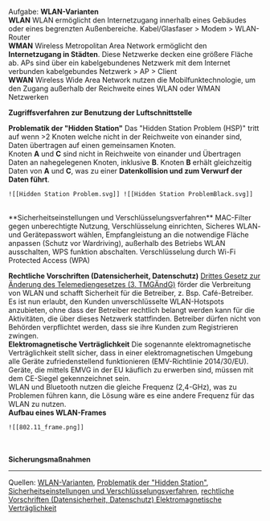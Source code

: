 
Aufgabe:
**WLAN-Varianten**	
	**WLAN**
		WLAN ermöglicht den Internetzugang innerhalb eines Gebäudes oder eines begrenzten Außenbereiche.
		Kabel/Glasfaser > Modem > WLAN-Router
	<br>**WMAN**
		Wireless Metropolitan Area Network ermöglicht den **Internetzugang in Städten**. Diese Netzwerke decken eine größere Fläche ab.
		APs sind über ein kabelgebundenes Netzwerk mit dem Internet verbunden
		kabelgebundes Netzwerk > AP > Client
	<br>**WWAN**
		Wireless Wide Area Network nutzen die Mobilfunktechnologie, um den Zugang außerhalb der Reichweite eines WLAN oder WMAN Netzwerken 
<br>

**Zugriffsverfahren zur Benutzung der Luftschnittstelle**
<br>

**Problematik der "Hidden Station"**
	Das "Hidden Station  Problem (HSP)" tritt auf wenn >2 Knoten welche nicht in der Reichweite von einander sind, Daten übertragen auf einen gemeinsamen Knoten. <br>
	Knoten **A** und **C** sind nicht in Reichweite von einander und Übertragen Daten an nahegelegenen Knoten, inklusive **B**. Knoten **B** erhält gleichzeitig Daten von **A** und **C**, was zu einer **Datenkollision und zum Verwurf der Daten führt**.
	   
	![[Hidden Station Problem.svg]] ![[Hidden Station ProblemBlack.svg]]
<br>
**Sicherheitseinstellungen und Verschlüsselungsverfahren**
	MAC-Filter gegen unberechtigte Nutzung, Verschlüsselung einrichten, Sicheres WLAN- und Gerätepasswort wählen, Empfangleistung an die notwendige Fläche anpassen (Schutz vor Wardriving), außerhalb des Betriebs WLAN ausschalten, WPS funktion abschalten.
	Verschlüsselung durch Wi-Fi Protected Access (WPA)
<br>

**Rechtliche Vorschriften (Datensicherheit, Datenschutz)**
	[Drittes Gesetz zur Änderung des Telemediengesetzes (3. TMGÄndG)](https://www.bmwk.de/Redaktion/DE/Artikel/Service/entwurf-telemediengesetz-drei.html) förder die Verbreitung von WLAN und schafft Sicherheit für die Betreiber, z. Bsp. Café-Betreiber. Es ist nun erlaubt, den Kunden unverschlüsselte WLAN-Hotspots anzubieten, ohne dass der Betreiber rechtlich belangt werden kann für die Aktivitäten, die über dieses Netzwerk stattfinden. Betreiber dürfen nicht von Behörden verpflichtet werden, dass sie ihre Kunden zum Registrieren zwingen.
<br>
**Elektromagnetische Verträglichkeit**
	Die sogenannte elektromagnetische Verträglichkeit stellt sicher, dass in einer elektromagnetischen Umgebung alle Geräte zufriedenstellend funktionieren (EMV-Richtlinie 2014/30/EU). <br>
	Geräte, die mittels EMVG in der EU käuflich zu erwerben sind, müssen mit dem CE-Siegel gekennzeichnet sein.<br> 
	WLAN und Bluetooth nutzen die gleiche Frequenz (2,4-GHz), was zu Problemen führen kann, die Lösung wäre es eine andere Frequenz für das WLAN zu nutzen.
<br>
**Aufbau eines WLAN-Frames**
	
	![[802.11_frame.png]]
<br><br>
**Sicherungsmaßnahmen**


---
Quellen: [WLAN-Varianten](https://www.computerweekly.com/de/feature/Die-vier-verschiedenen-Arten-von-drahtlosen-Netzwerken),  [Problematik der "Hidden Station"](https://www.educative.io/answers/what-is-the-hidden-terminal-problem), [Sicherheitseinstellungen und Verschlüsselungsverfahren](https://www.telekom.de/hilfe/festnetz-internet-tv/sicherheit/wlan-sicherheit?samChecked=true), [rechtliche Vorschriften (Datensicherheit, Datenschutz)](https://www.bmwk.de/Redaktion/DE/Artikel/Digitale-Welt/wlan.html)[
Elektromagnetische Verträglichkeit](https://logistikknowhow.com/energie-und-umwelt/elektromagnetische-vertraeglichkeit-nach-emv-richtlinie-und-emvg/)

